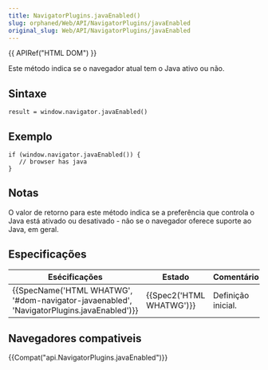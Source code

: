 ```yaml
---
title: NavigatorPlugins.javaEnabled()
slug: orphaned/Web/API/NavigatorPlugins/javaEnabled
original_slug: Web/API/NavigatorPlugins/javaEnabled
---
```


{{ APIRef("HTML DOM") }}

Este método indica se o navegador atual tem o Java ativo ou não.

## Sintaxe

```
result = window.navigator.javaEnabled()
```

## Exemplo

```
if (window.navigator.javaEnabled()) {
   // browser has java
}
```

## Notas

O valor de retorno para este método indica se a preferência que controla o Java está ativado ou desativado - não se o navegador oferece suporte ao Java, em geral.

## Especificações

| Esécificações                                                                                                            | Estado                           | Comentário         |
| ------------------------------------------------------------------------------------------------------------------------ | -------------------------------- | ------------------ |
| {{SpecName('HTML WHATWG', '#dom-navigator-javaenabled', 'NavigatorPlugins.javaEnabled')}} | {{Spec2('HTML WHATWG')}} | Definição inicial. |

## Navegadores compativeis

{{Compat("api.NavigatorPlugins.javaEnabled")}}
